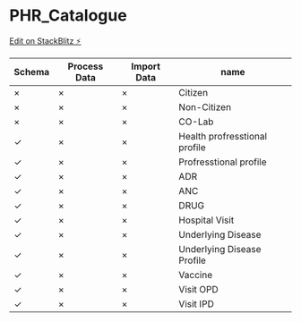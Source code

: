 # PHR_Catalogue

[Edit on StackBlitz ⚡️](https://stackblitz.com/edit/github-vw53ny)


| Schema  | Process Data| Import Data | name |
|---|---|---|---|
| &times; | &times; | &times; | Citizen |
| &times; | &times; | &times; | Non-Citizen |
| &times; | &times; | &times; | CO-Lab |
| &check; | &times; | &times; | Health profresstional profile |
| &check; | &times; | &times; | Profresstional profile |
| &check; | &times; | &times; | ADR |
| &check; | &times; | &times; | ANC |
| &check; | &times; | &times; | DRUG |
| &check; | &times; | &times; | Hospital Visit |
| &check; | &times; | &times; | Underlying Disease |
| &check; | &times; | &times; | Underlying Disease Profile |
| &check; | &times; | &times; | Vaccine |
| &check; | &times; | &times; | Visit OPD |
| &check; | &times; | &times; | Visit IPD |

